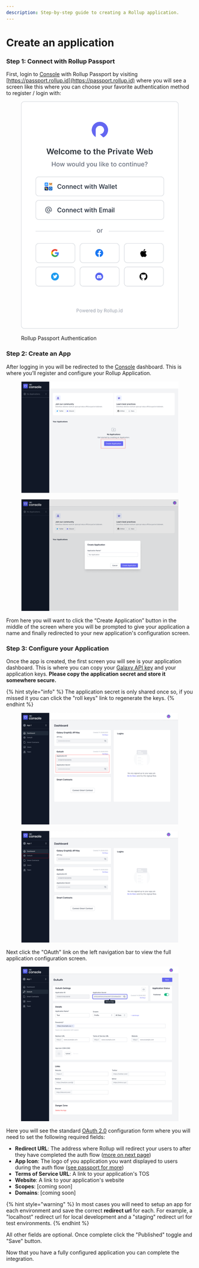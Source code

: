 ```yaml
---
description: Step-by-step guide to creating a Rollup application.
---
```


# Create an application

### Step 1: Connect with Rollup Passport

First, login to [Console](../platform/console.md) with Rollup Passport by visiting [https://passport.rollup.id](https://passport.rollup.id) where you will see a screen like this where you can choose your favorite authentication method to register / login with:

<figure><img src="../.gitbook/assets/authenticate.svg" alt=""><figcaption><p>Rollup Passport Authentication</p></figcaption></figure>

### Step 2: Create an App

After logging in you will be redirected to the [Console](../platform/console.md) dashboard. This is where you’ll register and configure your Rollup Application.

<div>

<figure><img src="../.gitbook/assets/DashboardInstruction.png" alt=""><figcaption></figcaption></figure>

 

<figure><img src="../.gitbook/assets/Create Application.png" alt=""><figcaption></figcaption></figure>

</div>

From here you will want to click the  “Create Application” button in the middle of the screen where you will be prompted to give your application a name and finally redirected to your new application's configuration screen.

### Step 3: Configure your Application

Once the app is created, the first screen you will see is your application dashboard. This is where you can copy your [Galaxy API key](../reference/galaxy-api.md) and your application keys. **Please copy the application secret and store it somewhere secure.**&#x20;

{% hint style="info" %}
The application secret is only shared once so, if you missed it you can click the "roll keys" link to regenerate the keys.
{% endhint %}

<div>

<figure><img src="../.gitbook/assets/Application Detail - Dashboard.png" alt=""><figcaption></figcaption></figure>

 

<figure><img src="../.gitbook/assets/Application Detail - Dashboard (1) (1).png" alt=""><figcaption></figcaption></figure>

</div>

Next click the "OAuth" link on the left navigation bar to view the full application configuration screen.

<figure><img src="../.gitbook/assets/oauth.png" alt=""><figcaption></figcaption></figure>

Here you will see the standard [OAuth 2.0](https://oauth.net/2/) configuration form where you will need to set the following required fields:

* **Redirect URL**: The address where Rollup will redirect your users to after they have completed the auth flow ([more on next page](auth-flow.md))
* **App Icon**: The logo of you application you want displayed to users during the auth flow ([see passport for more](../platform/passport.md))
* **Terms of Service URL**: A link to your application's TOS
* **Website**: A link to your application's website
* **Scopes**: \[coming soon]
* **Domains**: \[coming soon]

{% hint style="warning" %}
In most cases you will need to setup an app for each environment and save the correct **redirect url** for each. For example, a "localhost" redirect url for local development and a "staging" redirect url for test environments.
{% endhint %}

All other fields are optional. Once complete click the "Published" toggle and "Save" button.

Now that you have a fully configured application you can complete the integration.
